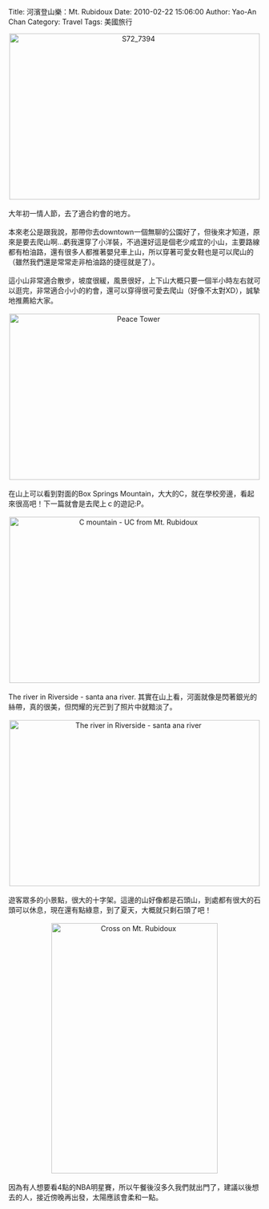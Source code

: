 Title: 河濱登山樂：Mt. Rubidoux
Date: 2010-02-22 15:06:00
Author: Yao-An Chan
Category: Travel
Tags: 美國旅行


<div class='post'>
<div style="text-align: center;"><a href="http://www.flickr.com/photos/xavierweathertoplai/4358429584/" title="S72_7394 by PHoytsoics, on Flickr"><img src="http://farm5.static.flickr.com/4065/4358429584_c4b424a87c.jpg" alt="S72_7394" height="332" width="500" /></a><br /></div><br />大年初一情人節，去了適合約會的地方。<br /><br />本來老公是跟我說，那帶你去downtown一個無聊的公園好了，但後來才知道，原來是要去爬山啊...虧我還穿了小洋裝，不過還好這是個老少咸宜的小山，主要路線都有柏油路，還有很多人都推著嬰兒車上山，所以穿著可愛女鞋也是可以爬山的（雖然我們還是常常走非柏油路的捷徑就是了）。<br /><br />這小山非常適合散步，坡度很緩，風景很好，上下山大概只要一個半小時左右就可以逛完，非常適合小小的約會，還可以穿得很可愛去爬山（好像不太對XD），誠摯地推薦給大家。<br /><br /><div style="text-align: center;"><a href="http://www.flickr.com/photos/xavierweathertoplai/4358359904/" title="Peace Tower by PHoytsoics, on Flickr"><img src="http://farm3.static.flickr.com/2732/4358359904_d22600fe63.jpg" alt="Peace Tower" height="332" width="500" /></a><br /></div><br />在山上可以看到對面的Box Springs Mountain，大大的C，就在學校旁邊，看起來很高吧！下一篇就會是去爬上ｃ的遊記:P。<br /><br /><div style="text-align: center;"><a href="http://www.flickr.com/photos/xavierweathertoplai/4357676741/" title="C mountain - UC from Mt. Rubidoux by PHoytsoics, on Flickr"><img src="http://farm5.static.flickr.com/4058/4357676741_8334c7569a.jpg" alt="C mountain - UC from Mt. Rubidoux" height="332" width="500" /></a><br /></div><br />The river in Riverside - santa ana river. 其實在山上看，河面就像是閃著銀光的絲帶，真的很美，但閃耀的光芒到了照片中就黯淡了。<br /><br /><div style="text-align: center;"><a href="http://www.flickr.com/photos/xavierweathertoplai/4358466456/" title="The river in Riverside - santa ana river by PHoytsoics, on Flickr"><img src="http://farm5.static.flickr.com/4067/4358466456_45335a22c5.jpg" alt="The river in Riverside - santa ana river" height="332" width="500" /></a><br /></div><br />遊客眾多的小景點，很大的十字架。這邊的山好像都是石頭山，到處都有很大的石頭可以休息，現在還有點綠意，到了夏天，大概就只剩石頭了吧！<br /><br /><div style="text-align: center;"><a href="http://www.flickr.com/photos/xavierweathertoplai/4358520540/" title="Cross on Mt. Rubidoux by PHoytsoics, on Flickr"><img src="http://farm5.static.flickr.com/4024/4358520540_d87780da63.jpg" alt="Cross on Mt. Rubidoux" height="500" width="332" /></a><br /><br /><div style="text-align: left;">因為有人想要看4點的NBA明星賽，所以午餐後沒多久我們就出門了，建議以後想去的人，接近傍晚再出發，太陽應該會柔和一點。<br /></div></div></div>
